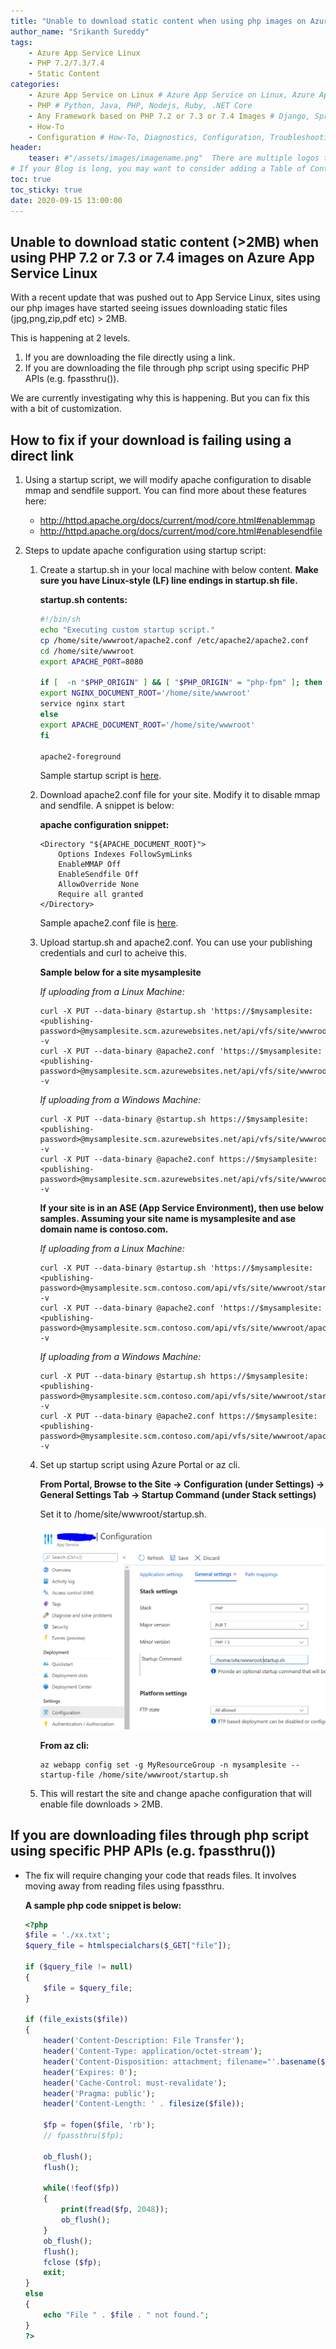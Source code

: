 ```yaml
---
title: "Unable to download static content when using php images on Azure App Service - Linux"
author_name: "Srikanth Sureddy"
tags:
    - Azure App Service Linux
    - PHP 7.2/7.3/7.4
    - Static Content
categories:
    - Azure App Service on Linux # Azure App Service on Linux, Azure App Service on Windows, Function App, Azure VM, Azure SDK
    - PHP # Python, Java, PHP, Nodejs, Ruby, .NET Core
    - Any Framework based on PHP 7.2 or 7.3 or 7.4 Images # Django, Spring Boot, CodeIgnitor, ExpressJS
    - How-To
    - Configuration # How-To, Diagnostics, Configuration, Troubleshooting, Performance
header:
    teaser: #"/assets/images/imagename.png"  There are multiple logos that can be used in "/assets/images" if you choose to add one.
# If your Blog is long, you may want to consider adding a Table of Contents by adding the following two settings.
toc: true
toc_sticky: true
date: 2020-09-15 13:00:00
---
```


## Unable to download static content (>2MB) when using PHP 7.2 or 7.3 or 7.4 images on Azure App Service Linux

With a recent update that was pushed out to App Service Linux, sites using our php images have started seeing issues downloading static files (jpg,png,zip,pdf etc) > 2MB.

This is happening at 2 levels. 
1. If you are downloading the file directly using a link. 
2. If you are downloading the file through php script using specific PHP APIs (e.g. fpassthru()).

We are currently investigating why this is happening. But you can fix this with a bit of customization.

## How to fix if your download is failing using a direct link

1. Using a  startup script, we will modify apache configuration to disable mmap and sendfile support. You can find more about these features here: 
    - <http://httpd.apache.org/docs/current/mod/core.html#enablemmap>
    - <http://httpd.apache.org/docs/current/mod/core.html#enablesendfile>

2. Steps to update apache configuration using startup script:

   1. Create a startup.sh in your local machine with below content. **Make sure you have Linux-style (LF) line endings in startup.sh file.**

       **startup.sh contents:**
       ```bash    
       #!/bin/sh
       echo "Executing custom startup script."
       cp /home/site/wwwroot/apache2.conf /etc/apache2/apache2.conf
       cd /home/site/wwwroot
       export APACHE_PORT=8080

       if [  -n "$PHP_ORIGIN" ] && [ "$PHP_ORIGIN" = "php-fpm" ]; then
       export NGINX_DOCUMENT_ROOT='/home/site/wwwroot'
       service nginx start
       else
       export APACHE_DOCUMENT_ROOT='/home/site/wwwroot'
       fi

       apache2-foreground    
       ```

       Sample startup script is [here](https://appsvcphp.blob.core.windows.net/public/startup.sh).


    2. Download apache2.conf file for your site. Modify it to disable mmap and sendfile. A snippet is below: 
       
       **apache configuration snippet:**
       ```
       <Directory "${APACHE_DOCUMENT_ROOT}">
    	   Options Indexes FollowSymLinks
	       EnableMMAP Off
    	   EnableSendfile Off
	       AllowOverride None
	       Require all granted
       </Directory>
       ```
       Sample apache2.conf file is [here](https://appsvcphp.blob.core.windows.net/public/apache2.conf).

    
    3. Upload startup.sh and apache2.conf. You can use your publishing credentials and curl to acheive this. 

       **Sample below for a site mysamplesite**

       *If uploading from a Linux Machine:*
       ```
       curl -X PUT --data-binary @startup.sh 'https://$mysamplesite:<publishing-password>@mysamplesite.scm.azurewebsites.net/api/vfs/site/wwwroot/starup.sh' -v
       curl -X PUT --data-binary @apache2.conf 'https://$mysamplesite:<publishing-password>@mysamplesite.scm.azurewebsites.net/api/vfs/site/wwwroot/apache2.conf' -v
       ```        

       *If uploading from a Windows Machine:*
       ```
       curl -X PUT --data-binary @startup.sh https://$mysamplesite:<publishing-password>@mysamplesite.scm.azurewebsites.net/api/vfs/site/wwwroot/startup.sh -v
       curl -X PUT --data-binary @apache2.conf https://$mysamplesite:<publishing-password>@mysamplesite.scm.azurewebsites.net/api/vfs/site/wwwroot/apache2.conf -v
       ```

       **If your site is in an ASE (App Service Environment), then use below samples. Assuming your site name is mysamplesite and ase domain name is contoso.com.**

       *If uploading from a Linux Machine:*
       ```
       curl -X PUT --data-binary @startup.sh 'https://$mysamplesite:<publishing-password>@mysamplesite.scm.contoso.com/api/vfs/site/wwwroot/starup.sh' -v
       curl -X PUT --data-binary @apache2.conf 'https://$mysamplesite:<publishing-password>@mysamplesite.scm.contoso.com/api/vfs/site/wwwroot/apache2.conf' -v
       ```
       *If uploading from a Windows Machine:*
       ```
       curl -X PUT --data-binary @startup.sh https://$mysamplesite:<publishing-password>@mysamplesite.scm.contoso.com/api/vfs/site/wwwroot/startup.sh -v
       curl -X PUT --data-binary @apache2.conf https://$mysamplesite:<publishing-password>@mysamplesite.scm.contoso.com/api/vfs/site/wwwroot/apache2.conf -v
       ```

    4. Set up startup script using Azure Portal or az cli.
    
       **From Portal, Browse to the Site -> Configuration (under Settings) -> General Settings Tab -> Startup Command (under Stack settings)**

       Set it to /home/site/wwwroot/startup.sh. 

       ![Screenshot here:](/assets/images/capture.png)

       **From az cli:**
       ```cli
       az webapp config set -g MyResourceGroup -n mysamplesite --startup-file /home/site/wwwroot/startup.sh
       ```
    5. This will restart the site and change apache configuration that will enable file downloads > 2MB.



## If you are downloading files through php script using specific PHP APIs (e.g. fpassthru())

- The fix will require changing your code that reads files. It involves moving away from reading files using fpassthru. 

    **A sample php code snippet is below:**

    ```php
    <?php
    $file = './xx.txt';
    $query_file = htmlspecialchars($_GET["file"]);

    if ($query_file != null)
    {
        $file = $query_file;
    }

    if (file_exists($file))
    {
        header('Content-Description: File Transfer');
        header('Content-Type: application/octet-stream');
        header('Content-Disposition: attachment; filename="'.basename($file).'"');
        header('Expires: 0');
        header('Cache-Control: must-revalidate');
        header('Pragma: public');
        header('Content-Length: ' . filesize($file));

        $fp = fopen($file, 'rb');
        // fpassthru($fp);

        ob_flush();
        flush();

        while(!feof($fp))
        {
            print(fread($fp, 2048));
            ob_flush();
        }
        ob_flush();
        flush();
        fclose ($fp);
        exit;
    }
    else
    {
        echo "File " . $file . " not found.";
    }
    ?>
    ```


